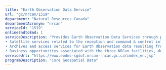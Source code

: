 ```yaml
---
title: "Earth Observation Data Service"
url: "gc/nrcan/1519"
department: "Natural Resources Canada"
departmentAcronym: "nrcan"
serviceId: "1519"
onlineEndtoEnd: 1
serviceDescription: "Provides Earth Observation Data Services through provision of:
• Satellite services related to the reception and command & control infrastructure at three facilities across Canada: Prince Albert, Saskatchewan; Gatineau, Quebec; and Inuvik, Northwest Territories.
• Archives and access services for Earth Observation data resulting from the direct reception of Natural Resources Canada’s (NRCan) three satellite station facilities; procured under the National Master Standing Offer for Earth Observation data; value-added products; digital aerial photography; and received at the Department of National Defence satellite station (National Earth Observation Data Framework and Earth Observation Data Management System catalogues)
• Business opportunities associated with the three NRCan facilities, developed as multi-technology business parks."
serviceUrl: "https://www.eodms-sgdot.nrcan-rncan.gc.ca/index_en.jsp"
programDescription: "Core Geospatial Data"
---
```

